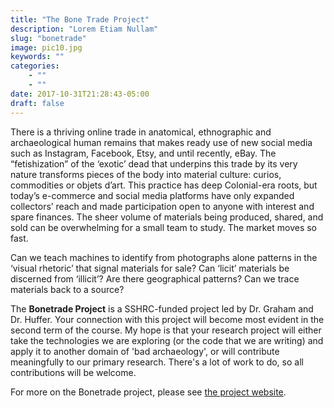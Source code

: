 ```yaml
---
title: "The Bone Trade Project"
description: "Lorem Etiam Nullam"
slug: "bonetrade"
image: pic10.jpg
keywords: ""
categories:
    - ""
    - ""
date: 2017-10-31T21:28:43-05:00
draft: false
---
```


There is a thriving online trade in anatomical, ethnographic and archaeological human remains that makes ready use of new social media such as Instagram, Facebook, Etsy, and until recently, eBay. The “fetishization” of the ‘exotic’ dead that underpins this trade by its very nature transforms pieces of the body into material culture: curios, commodities or objets d’art. This practice has deep Colonial-era roots, but today’s e-commerce and social media platforms have only expanded collectors’ reach and made participation open to anyone with interest and spare finances. The sheer volume of materials being produced, shared, and sold can be overwhelming for a small team to study. The market moves so fast.

Can we teach machines to identify from photographs alone patterns in the ‘visual rhetoric’ that signal materials for sale? Can ‘licit’ materials be discerned from ‘illicit’? Are there geographical patterns? Can we trace materials back to a source?

The **Bonetrade Project** is a SSHRC-funded project led by Dr. Graham and Dr. Huffer. Your connection with this project will become most evident in the second term of the course. My hope is that your research project will either take the technologies we are exploring (or the code that we are writing) and apply it to another domain of 'bad archaeology', or will contribute meaningfully to our primary research. There's a lot of work to do, so all contributions will be welcome.

For more on the Bonetrade project, please see [the project website](http://bonetrade.github.io).
